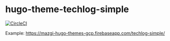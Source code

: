 # hugo-theme-techlog-simple

[![CircleCI](https://circleci.com/gh/mazgi/hugo-theme-techlog-simple.svg?style=svg)](https://circleci.com/gh/mazgi/hugo-theme-techlog-simple)

Example: https://mazgi-hugo-themes-gcp.firebaseapp.com/techlog-simple/
